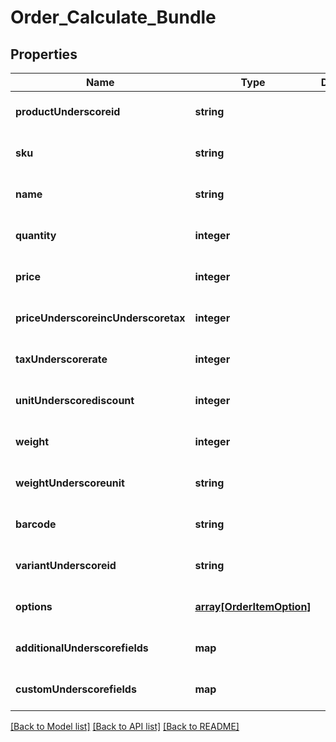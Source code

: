 # Order_Calculate_Bundle

## Properties
Name | Type | Description | Notes
------------ | ------------- | ------------- | -------------
**productUnderscoreid** | **string** |  | [optional] [default to null]
**sku** | **string** |  | [optional] [default to null]
**name** | **string** |  | [optional] [default to null]
**quantity** | **integer** |  | [optional] [default to null]
**price** | **integer** |  | [optional] [default to null]
**priceUnderscoreincUnderscoretax** | **integer** |  | [optional] [default to null]
**taxUnderscorerate** | **integer** |  | [optional] [default to null]
**unitUnderscorediscount** | **integer** |  | [optional] [default to null]
**weight** | **integer** |  | [optional] [default to null]
**weightUnderscoreunit** | **string** |  | [optional] [default to null]
**barcode** | **string** |  | [optional] [default to null]
**variantUnderscoreid** | **string** |  | [optional] [default to null]
**options** | [**array[OrderItemOption]**](OrderItemOption.md) |  | [optional] [default to null]
**additionalUnderscorefields** | **map** |  | [optional] [default to null]
**customUnderscorefields** | **map** |  | [optional] [default to null]

[[Back to Model list]](../README.md#documentation-for-models) [[Back to API list]](../README.md#documentation-for-api-endpoints) [[Back to README]](../README.md)


